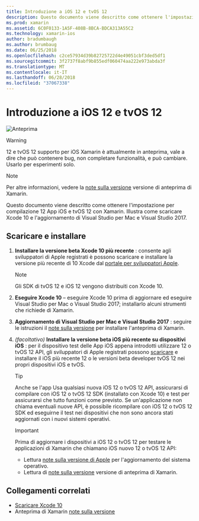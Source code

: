 ```yaml
---
title: Introduzione a iOS 12 e tvOS 12
description: Questo documento viene descritto come ottenere l'impostazione per compilazione 12 App iOS e tvOS 12 con Xamarin. Illustra come scaricare Xcode 10 e l'aggiornamento di Visual Studio per Mac e Visual Studio 2017.
ms.prod: xamarin
ms.assetid: 6C0F0133-1A5F-408B-8BCA-BDCA313A55C2
ms.technology: xamarin-ios
author: bradumbaugh
ms.author: brumbaug
ms.date: 06/25/2018
ms.openlocfilehash: c2ce57934d39b82725722d4e49051cbf3ded5df1
ms.sourcegitcommit: 3f2737f8abf9b855edf060474aa222e973abda3f
ms.translationtype: MT
ms.contentlocale: it-IT
ms.lasthandoff: 06/28/2018
ms.locfileid: "37067338"
---
```

# <a name="getting-started-with-ios-12-and-tvos-12"></a>Introduzione a iOS 12 e tvOS 12

![Anteprima](~/media/shared/preview.png)

> [!WARNING]
> 12 e tvOS 12 supporto per iOS Xamarin è attualmente in anteprima, vale a dire che può contenere bug, non completare funzionalità, e può cambiare. Usarlo per esperimenti solo.

> [!NOTE]
> Per altre informazioni, vedere la [note sulla versione](https://releases.xamarin.com/preview-release-xcode-10-beta/) versione di anteprima di Xamarin.

Questo documento viene descritto come ottenere l'impostazione per compilazione 12 App iOS e tvOS 12 con Xamarin. Illustra come scaricare Xcode 10 e l'aggiornamento di Visual Studio per Mac e Visual Studio 2017.

## <a name="download-and-install"></a>Scaricare e installare

1. **Installare la versione beta Xcode 10 più recente** : consente agli sviluppatori di Apple registrati è possono scaricare e installare la versione più recente di 10 Xcode dal [portale per sviluppatori Apple](https://developer.apple.com/download/).

   > [!NOTE]
   > Gli SDK di tvOS 12 e iOS 12 vengono distribuiti con Xcode 10.

2. **Eseguire Xcode 10** – eseguire Xcode 10 prima di aggiornare ed eseguire Visual Studio per Mac o Visual Studio 2017; installarlo alcuni strumenti che richiede di Xamarin.

3. **Aggiornamento di Visual Studio per Mac e Visual Studio 2017** : seguire le istruzioni il [note sulla versione](https://releases.xamarin.com/preview-release-xcode-10-beta/) per installare l'anteprima di Xamarin.

4. _(facoltativo)_  **Installare la versione beta iOS più recente su dispositivi iOS** : per il dispositivo test delle App iOS appena introdotti utilizzare 12 o tvOS 12 API, gli sviluppatori di Apple registrati possono [scaricare](https://developer.apple.com/download) e installare il iOS più recente 12 o le versioni beta developer tvOS 12 nei propri dispositivi iOS e tvOS.

   > [!TIP]
   > Anche se l'app Usa qualsiasi nuova iOS 12 o tvOS 12 API, assicurarsi di compilare con iOS 12 o tvOS 12 SDK (installato con Xcode 10) e test per assicurarsi che tutto funzioni come previsto. Se un'applicazione non chiama eventuali nuove API, è possibile ricompilare con iOS 12 o tvOS 12 SDK ed eseguirne il test nei dispositivi che non sono ancora stati aggiornati con i nuovi sistemi operativi.

   > [!IMPORTANT]
   > Prima di aggiornare i dispositivi a iOS 12 o tvOS 12 per testare le applicazioni di Xamarin che chiamano iOS nuovo 12 o tvOS 12 API:
   > - Lettura [note sulla versione di Apple](https://developer.apple.com/download/) per l'aggiornamento del sistema operativo.
   > - Lettura di [note sulla versione](https://releases.xamarin.com/preview-release-xcode-10-beta/) versione di anteprima di Xamarin.

## <a name="related-links"></a>Collegamenti correlati

- [Scaricare Xcode 10](https://developer.apple.com/download/)
- Anteprima di Xamarin [note sulla versione](https://releases.xamarin.com/preview-release-xcode-10-beta/)
